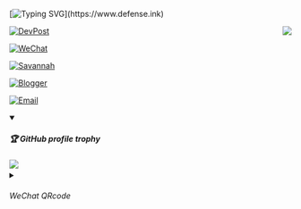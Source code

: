 <p align="center">

[![Typing SVG](https://readme-typing-svg.demolab.com?font=Fira+Code&pause=1000&size=14&color=%23C8BE25&center=true&width=800&lines=Jack+Liu%2C+software+engineer.;Love+open+source,+keep+learning.)](https://www.defense.ink)
</p>

<p align="center">
  <img align="right" src="https://github-readme-stats.vercel.app/api?username=ljq&cache_seconds=1800&show_icons=true&theme=onedark&layout=compact&border_radius=25&hide_border=True&custom_title=ljq@GitHub%20Jack%20Liu's%20GitHub%20Stats" />
</p>

[![DevPost](https://img.shields.io/badge/DevPost-ljq-brightgreen.svg?style=plastic&logo=devpost)](https://devpost.com/ljq) 

[![WeChat ](https://img.shields.io/badge/WeChat-labsec-brightgreen.svg?style=plastic&logo=wechat)](https://github.com/ljq)  

[![Savannah](https://img.shields.io/badge/GNU%20Savannah-ljq-brightgreen.svg?style=plastic&logo=gnu)](https://savannah.gnu.org/users/ljq)   

[![Blogger](https://img.shields.io/badge/Blogger-defense.ink-brightgreen.svg?style=plastic&logo=blogger)](https://www.defense.ink)  

[![Email](https://img.shields.io/badge/Email-ljqlab@gmail.com-brightgreen.svg?style=plastic&logo=gmail)](mailto:ljqlab@gmail.com)  

<details open>
<summary><h5>🏆 GitHub profile trophy</h5></summary>

<a href="https://github.com/ryo-ma/github-profile-trophy">
  <img width="420" src="https://github-profile-trophy.vercel.app/?username=ljq&row=1&column=8&theme=radical&no-frame=true&no-bg=true"/>
</a>
</details>
<details>
<summary><h6> WeChat QRcode</h6></summary>
<img alt="labsec" src="./ljq-qrcode.jpeg" width="125" height="125" />

✨![visitors](https://visitor-badge.glitch.me/badge?page_id=ljq)✨
</details>

